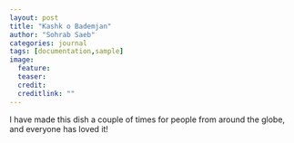 ```yaml
---
layout: post
title: "Kashk o Bademjan"
author: "Sohrab Saeb"
categories: journal
tags: [documentation,sample]
image:
  feature:
  teaser:
  credit:
  creditlink: ""
---
```


I have made this dish a couple of times for people from around the globe, and everyone has loved it!
